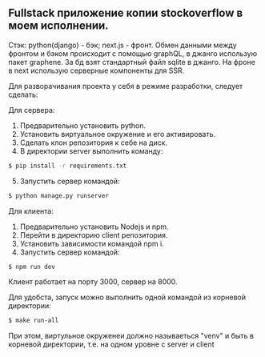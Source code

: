 ## Fullstack приложение копии stockoverflow в моем исполнении.

Стэк: python(django) - бэк; next.js - фронт. Обмен данными между фронтом и бэком происходит с помощью graphQL, в джанго использую пакет graphene. За бд взят стандартный файл sqlite в джанго. На фроне в next использую серверные компоненты для SSR.

Для разворачивания проекта у себя в режиме разработки, следует сделать:

Для сервера:

1. Предварительно установить python.
2. Установить виртуальное окружение и его активировать.
3. Сделать клон репозитория к себе на диск.
4. В директории server выполнить команду:

```bash
$ pip install -r requirements.txt
```

5. Запустить сервер командой:

```bash
$ python manage.py runserver
```

Для клиента:

1. Предварительно установить Nodejs и npm.
2. Перейти в директорию client репозитория.
3. Установить зависимости командой npm i.
4. Запустить сервер командой:

```bash
$ npm run dev
```

Клиент работает на порту 3000, сервер на 8000.

Для удобста, запуск можно выполнить одной командой из корневой директории:

```bash
$ make run-all
```

При этом, виртульное окруженеи должно называеться "venv" и быть в корневой директории, т.е. на одном уровне с server и client
